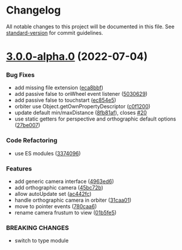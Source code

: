 # Changelog

All notable changes to this project will be documented in this file. See [standard-version](https://github.com/conventional-changelog/standard-version) for commit guidelines.

# [3.0.0-alpha.0](https://github.com/pex-gl/pex-cam/compare/v2.7.1...v3.0.0-alpha.0) (2022-07-04)


### Bug Fixes

* add missing file extension ([eca8bbf](https://github.com/pex-gl/pex-cam/commit/eca8bbf43a9c6ca33d631c5aba4b4154f8ea372f))
* add passive false to onWheel event listener ([5030629](https://github.com/pex-gl/pex-cam/commit/503062949e2daafe79c6a7a081c3bcfba6580ea7))
* add passive false to touchstart ([ec854e5](https://github.com/pex-gl/pex-cam/commit/ec854e546168df7c19d45f21f122d82b2f9b3d22))
* orbiter use Object.getOwnPropertyDescriptor ([c0f1200](https://github.com/pex-gl/pex-cam/commit/c0f120078c925bc376bd4efbc134fa4da0380a8e))
* update default min/maxDistance ([8fb81af](https://github.com/pex-gl/pex-cam/commit/8fb81afec0eb0ebfbfab2c9ecc4acbce7f81eadf)), closes [#20](https://github.com/pex-gl/pex-cam/issues/20)
* use static getters for perspective and orthographic default options ([27be007](https://github.com/pex-gl/pex-cam/commit/27be0075105ea82fc5543575de24175e85e49187))


### Code Refactoring

* use ES modules ([3374096](https://github.com/pex-gl/pex-cam/commit/3374096e968355039c9c260e19b08990bb3c6086))


### Features

* add generic camera interface ([4963ed6](https://github.com/pex-gl/pex-cam/commit/4963ed629f4ca85b4b96a15bdfb1a11c898c0382))
* add orthographic camera ([45bc72b](https://github.com/pex-gl/pex-cam/commit/45bc72bfa41e58e3873250b759b208c0458adc9c))
* allow autoUpdate set ([ac442fc](https://github.com/pex-gl/pex-cam/commit/ac442fcc24a820ed47c546b5e0053609510f5521))
* handle orthographic camera in orbiter ([31caa01](https://github.com/pex-gl/pex-cam/commit/31caa01764643c74262d2a9d45ec7d1418344bd7))
* move to pointer events ([780caa6](https://github.com/pex-gl/pex-cam/commit/780caa6bf1128b8a8c2ec7678cb5ab5db303b290))
* rename camera frustum to view ([01b5fe5](https://github.com/pex-gl/pex-cam/commit/01b5fe5d1d102367e6f449e3a35c11823634e4a9))


### BREAKING CHANGES

* switch to type module

